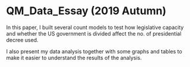 # QM_Data_Essay (2019 Autumn) 

In this paper, I built several count models to test how legislative capacity and whether the US government is divided affect the no. of presidential decree used.

I also present my data analysis together with some graphs and tables to make it easier to understand the results of the analysis. 

